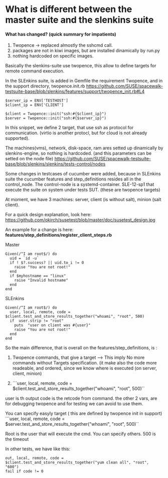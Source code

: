# What is different between the master suite and the slenkins suite

#### What has changed? (quick summary for impatients)
1) Twopence -> replaced almostly the sshcmd call.
2) packages are not in kiwi images, but are installed dinamically by run.py
3) nothing hardcoded on specific images. 


Basically the slenkins-suite use twopence, this allow to define targets for remote command execution.

In the SLEnkins suite, is added in Gemfile the requirement Twopence, and in the support directory,
twopence.init.rb
https://github.com/SUSE/spacewalk-testsuite-base/blob/slenkins/features/support/twopence_init.rb#L4

```
$server_ip = ENV['TESTHOST']
$client_ip = ENV['CLIENT']

$client = Twopence::init("ssh:#{$client_ip}")
$server = Twopence::init("ssh:#{$server_ip}")
```

In this snippet, we define 2 target, that use ssh as protocol for communication. (virtio is another protocl, but for cloud is not already supported).

The machines(vms), network, disk-space, ram ares setted up dinamically by slenkins-engine, so nothing is hardcoded. (and this parameters can be setted on the node file)
https://github.com/SUSE/spacewalk-testsuite-base/blob/slenkins/slenkins/tests-control/nodes


Some changes in testcases of cucumber were added, because in SLEnkins suite the cucumber features and step_definitions resides all in the control_node.
The control-node is a systemd-container. SLE-12-sp1 that execute the suite on system under tests SUT. (these are twopence targets)

At moment, we have 3 machines: server, client (is without salt), minion (salt client).

For a quick design explanation, look here:
https://github.com/okirch/susetest/blob/master/doc/susetest_design.jpg


An example for a change is here: **features/step_definitions/register_client_steps.rb**

Master
```
Given(/^I am root$/) do
  uid = `id -u`
  if ! $?.success? || uid.to_i != 0
    raise "You are not root!"
  end
  if $myhostname == "linux"
    raise "Invalid hostname"
  end
end
```
SLEnkins
```
Given(/^I am root$/) do
  user, local, remote, code = $client.test_and_store_results_together("whoami", "root", 500)
  if  user.strip != "root"
    puts  "user on client was #{user}" 
    raise "You are not root!"
  end
end
```

So the main difference, that is overall on the features/step_definitions, is :
1) Twopence commands, that give a target -->
This imply No more commands without Targets specification. (it make also the code more readeable, and ordered, since we know where is executed (on server, client, minion)


1) ```user, local, remote, code = $client.test_and_store_results_together("whoami", "root", 500)``

user is th output
code is the retcode from command.
the other 2 vars, are for debugging twopence and for testing we can avoid to use them.

You can specify easyly target ( this are defined by twopence init in support)
```user, local, remote, code = $server.test_and_store_results_together("whoami", "root", 500)``

Root is the user that will execute the cmd. You can specify others.
500 is the timeout

In other tests, we have like this:

```
out, local, remote, code = $client.test_and_store_results_together("yum clean all", "root", "600")
fail if code != 0
```






